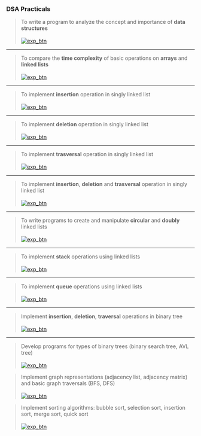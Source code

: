 ### **DSA Practicals**

> To write a program to analyze the concept and importance of **data structures** <br> <br> [![exp_btn](https://img.shields.io/badge/Experiment_01-%23000000.svg?style=for-the-badge&logo=DataStax&logoColor=FF7139)](experiments/_01.md)

---

> To compare the **time complexity** of basic operations on **arrays** and **linked lists** <br> <br> [![exp_btn](https://img.shields.io/badge/Experiment_02-%23000000.svg?style=for-the-badge&logo=DataStax&logoColor=FF7139)](experiments/_02.md)

---

> To implement **insertion** operation in singly linked list <br> <br> [![exp_btn](https://img.shields.io/badge/Experiment_03-%23000000.svg?style=for-the-badge&logo=DataStax&logoColor=FF7139)](experiments/_03.md)

---

> To implement **deletion** operation in singly linked list <br> <br> [![exp_btn](https://img.shields.io/badge/Experiment_04-%23000000.svg?style=for-the-badge&logo=DataStax&logoColor=FF7139)](experiments/_04.md)

---

> To implement **trasversal** operation in singly linked list <br> <br> [![exp_btn](https://img.shields.io/badge/Experiment_05-%23000000.svg?style=for-the-badge&logo=DataStax&logoColor=FF7139)](experiments/_05.md)

---

> To implement **insertion**, **deletion** and **trasversal** operation in singly linked list <br> <br> [![exp_btn](https://img.shields.io/badge/Experiment_06-%23000000.svg?style=for-the-badge&logo=DataStax&logoColor=FF7139)](experiments/_06.md)

---

> To write programs to create and manipulate **circular** and **doubly** linked lists <br> <br> [![exp_btn](https://img.shields.io/badge/Experiment_07-%23000000.svg?style=for-the-badge&logo=DataStax&logoColor=FF7139)](experiments/_07.md)

---

> To implement **stack** operations using linked lists <br> <br> [![exp_btn](https://img.shields.io/badge/Experiment_08-%23000000.svg?style=for-the-badge&logo=DataStax&logoColor=FF7139)](experiments/_08.md)

---

> To implement **queue** operations using linked lists <br> <br> [![exp_btn](https://img.shields.io/badge/Experiment_09-%23000000.svg?style=for-the-badge&logo=DataStax&logoColor=FF7139)](experiments/_09.md)

---

> Implement **insertion**, **deletion**, **traversal** operations in binary tree <br> <br> [![exp_btn](https://img.shields.io/badge/Experiment_10-%23000000.svg?style=for-the-badge&logo=DataStax&logoColor=FF7139)](experiments/_10.md)

---

> Develop programs for types of binary trees (binary search tree, AVL tree) <br> <br> [![exp_btn](https://img.shields.io/badge/Experiment_11-%23000000.svg?style=for-the-badge&logo=DataStax&logoColor=FF7139)](experiments/_11.md)

> Implement graph representations (adjacency list, adjacency
matrix) and basic graph traversals (BFS, DFS) <br> <br> [![exp_btn](https://img.shields.io/badge/Experiment_12-%23000000.svg?style=for-the-badge&logo=DataStax&logoColor=FF7139)](experiments/_12.md)

> Implement sorting algorithms: bubble sort, selection sort, insertion sort, merge sort, quick sort <br> <br> [![exp_btn](https://img.shields.io/badge/Experiment_13-%23000000.svg?style=for-the-badge&logo=DataStax&logoColor=FF7139)](experiments/_13.md)